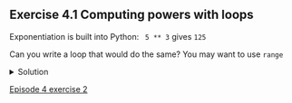 ## Exercise 4.1 Computing powers with loops
Exponentiation is built into Python:
``` 5 ** 3``` gives `125`

Can you write a loop that would do the same? You may want to use `range`

<details>
<summary>Solution
</summary>

<img src="fig/ex4.1.PNG">

</details>

[Episode 4 exercise 2](episode4_ex2.md)
